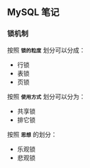 ## MySQL 笔记



### 锁机制

按照 **`锁的粒度`** 划分可以分成：

- 行锁
- 表锁
- 页锁

按照 **`使用方式`** 划分可以分为：

- 共享锁
- 排它锁

按照 **`思想`** 的划分：

- 乐观锁
- 悲观锁